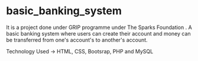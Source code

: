 # basic_banking_system
It is a project done under GRIP programme under The Sparks Foundation . A basic banking system where users can create their account and money can be transferred from one's account's to another's account.

Technology Used -> HTML, CSS, Bootsrap, PHP and MySQL
